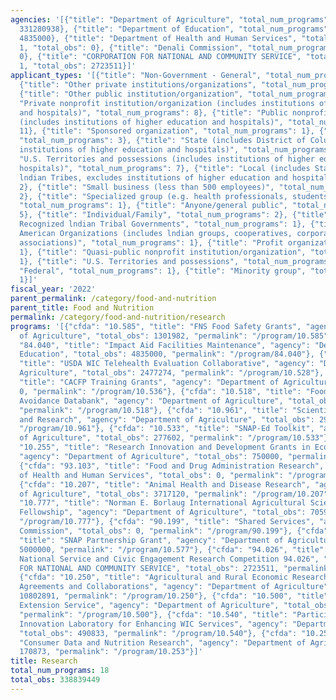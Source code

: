 ```yaml
---
agencies: '[{"title": "Department of Agriculture", "total_num_programs": 14, "total_obs":
  331280938}, {"title": "Department of Education", "total_num_programs": 1, "total_obs":
  4835000}, {"title": "Department of Health and Human Services", "total_num_programs":
  1, "total_obs": 0}, {"title": "Denali Commission", "total_num_programs": 1, "total_obs":
  0}, {"title": "CORPORATION FOR NATIONAL AND COMMUNITY SERVICE", "total_num_programs":
  1, "total_obs": 2723511}]'
applicant_types: '[{"title": "Non-Government - General", "total_num_programs": 1},
  {"title": "Other private institutions/organizations", "total_num_programs": 4},
  {"title": "Other public institution/organization", "total_num_programs": 4}, {"title":
  "Private nonprofit institution/organization (includes institutions of higher education
  and hospitals)", "total_num_programs": 8}, {"title": "Public nonprofit institution/organization
  (includes institutions of higher education and hospitals)", "total_num_programs":
  11}, {"title": "Sponsored organization", "total_num_programs": 1}, {"title": "State",
  "total_num_programs": 3}, {"title": "State (includes District of Columbia, public
  institutions of higher education and hospitals)", "total_num_programs": 7}, {"title":
  "U.S. Territories and possessions (includes institutions of higher education and
  hospitals)", "total_num_programs": 7}, {"title": "Local (includes State-designated
  lndian Tribes, excludes institutions of higher education and hospitals", "total_num_programs":
  2}, {"title": "Small business (less than 500 employees)", "total_num_programs":
  2}, {"title": "Specialized group (e.g. health professionals, students, veterans)",
  "total_num_programs": 1}, {"title": "Anyone/general public", "total_num_programs":
  5}, {"title": "Individual/Family", "total_num_programs": 2}, {"title": "Federally
  Recognized lndian Tribal Governments", "total_num_programs": 1}, {"title": "Native
  American Organizations (includes lndian groups, cooperatives, corporations, partnerships,
  associations)", "total_num_programs": 1}, {"title": "Profit organization", "total_num_programs":
  1}, {"title": "Quasi-public nonprofit institution/organization", "total_num_programs":
  1}, {"title": "U.S. Territories and possessions", "total_num_programs": 1}, {"title":
  "Federal", "total_num_programs": 1}, {"title": "Minority group", "total_num_programs":
  1}]'
fiscal_year: '2022'
parent_permalink: /category/food-and-nutrition
parent_title: Food and Nutrition
permalink: /category/food-and-nutrition/research
programs: '[{"cfda": "10.585", "title": "FNS Food Safety Grants", "agency": "Department
  of Agriculture", "total_obs": 1301982, "permalink": "/program/10.585"}, {"cfda":
  "84.040", "title": "Impact Aid Facilities Maintenance", "agency": "Department of
  Education", "total_obs": 4835000, "permalink": "/program/84.040"}, {"cfda": "10.528",
  "title": "USDA WIC Telehealth Evaluation Collaborative", "agency": "Department of
  Agriculture", "total_obs": 2477274, "permalink": "/program/10.528"}, {"cfda": "10.536",
  "title": "CACFP Training Grants", "agency": "Department of Agriculture", "total_obs":
  0, "permalink": "/program/10.536"}, {"cfda": "10.518", "title": "Food Animal Residue
  Avoidance Databank", "agency": "Department of Agriculture", "total_obs": 2500000,
  "permalink": "/program/10.518"}, {"cfda": "10.961", "title": "Scientific Cooperation
  and Research", "agency": "Department of Agriculture", "total_obs": 299748, "permalink":
  "/program/10.961"}, {"cfda": "10.533", "title": "SNAP-Ed Toolkit", "agency": "Department
  of Agriculture", "total_obs": 277602, "permalink": "/program/10.533"}, {"cfda":
  "10.255", "title": "Research Innovation and Development Grants in Economic (RIDGE)",
  "agency": "Department of Agriculture", "total_obs": 750000, "permalink": "/program/10.255"},
  {"cfda": "93.103", "title": "Food and Drug Administration Research", "agency": "Department
  of Health and Human Services", "total_obs": 0, "permalink": "/program/93.103"},
  {"cfda": "10.207", "title": "Animal Health and Disease Research", "agency": "Department
  of Agriculture", "total_obs": 3717120, "permalink": "/program/10.207"}, {"cfda":
  "10.777", "title": "Norman E. Borlaug International Agricultural Science and Technology
  Fellowship", "agency": "Department of Agriculture", "total_obs": 70598, "permalink":
  "/program/10.777"}, {"cfda": "90.199", "title": "Shared Services", "agency": "Denali
  Commission", "total_obs": 0, "permalink": "/program/90.199"}, {"cfda": "10.577",
  "title": "SNAP Partnership Grant", "agency": "Department of Agriculture", "total_obs":
  5000000, "permalink": "/program/10.577"}, {"cfda": "94.026", "title": "AmeriCorps
  National Service and Civic Engagement Research Competition 94.026", "agency": "CORPORATION
  FOR NATIONAL AND COMMUNITY SERVICE", "total_obs": 2723511, "permalink": "/program/94.026"},
  {"cfda": "10.250", "title": "Agricultural and Rural Economic Research, Cooperative
  Agreements and Collaborations", "agency": "Department of Agriculture", "total_obs":
  10802891, "permalink": "/program/10.250"}, {"cfda": "10.500", "title": "Cooperative
  Extension Service", "agency": "Department of Agriculture", "total_obs": 303422017,
  "permalink": "/program/10.500"}, {"cfda": "10.540", "title": "Participant Research
  Innovation Laboratory for Enhancing WIC Services", "agency": "Department of Agriculture",
  "total_obs": 490833, "permalink": "/program/10.540"}, {"cfda": "10.253", "title":
  "Consumer Data and Nutrition Research", "agency": "Department of Agriculture", "total_obs":
  170873, "permalink": "/program/10.253"}]'
title: Research
total_num_programs: 18
total_obs: 338839449
---
```

